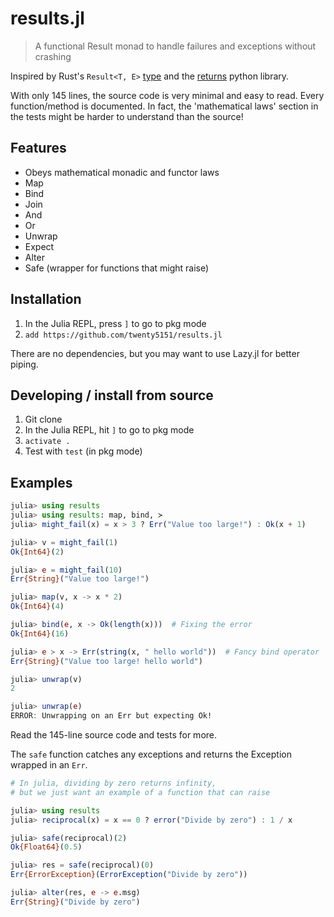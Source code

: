 # results.jl

> A functional Result monad to handle failures and exceptions without crashing

Inspired by Rust's `Result<T, E>` [type](https://doc.rust-lang.org/std/result/enum.Result.html) and the [returns](https://github.com/dry-python/returns) python library.

With only 145 lines, the source code is very minimal and easy to read. Every function/method is documented. In fact, the 'mathematical laws' section in the tests might be harder to understand than the source!

## Features

* Obeys mathematical monadic and functor laws
* Map
* Bind
* Join
* And
* Or
* Unwrap
* Expect
* Alter
* Safe (wrapper for functions that might raise)


## Installation

1. In the Julia REPL, press `]` to go to pkg mode
2. `add https://github.com/twenty5151/results.jl`

There are no dependencies, but you may want to use Lazy.jl for better piping.

## Developing / install from source

1. Git clone
2. In the Julia REPL, hit `]` to go to pkg mode
3. `activate .`
4. Test with `test` (in pkg mode)

## Examples

```jl
julia> using results
julia> using results: map, bind, ≻
julia> might_fail(x) = x > 3 ? Err("Value too large!") : Ok(x + 1)

julia> v = might_fail(1)
Ok{Int64}(2)

julia> e = might_fail(10)
Err{String}("Value too large!")

julia> map(v, x -> x * 2)
Ok{Int64}(4)

julia> bind(e, x -> Ok(length(x)))  # Fixing the error
Ok{Int64}(16)

julia> e ≻ x -> Err(string(x, " hello world"))  # Fancy bind operator
Err{String}("Value too large! hello world")

julia> unwrap(v)
2

julia> unwrap(e)
ERROR: Unwrapping on an Err but expecting Ok!
```

Read the 145-line source code and tests for more.

The `safe` function catches any exceptions and returns the Exception wrapped in an `Err`.

```jl
# In julia, dividing by zero returns infinity,
# but we just want an example of a function that can raise

julia> using results
julia> reciprocal(x) = x == 0 ? error("Divide by zero") : 1 / x

julia> safe(reciprocal)(2)
Ok{Float64}(0.5)

julia> res = safe(reciprocal)(0)
Err{ErrorException}(ErrorException("Divide by zero"))

julia> alter(res, e -> e.msg)
Err{String}("Divide by zero")
```
